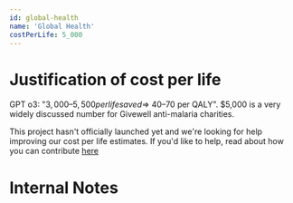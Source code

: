 ```yaml
---
id: global-health
name: 'Global Health'
costPerLife: 5_000
---
```


# Justification of cost per life

GPT o3: "$3,000 – 5,500 per life saved ⇒ ~$40–70 per QALY". $5,000 is a very widely discussed number for Givewell anti-malaria charities.

This project hasn't officially launched yet and we're looking for help improving our cost per life estimates.
If you'd like to help, read about how you can contribute [here](https://github.com/impactlist/impactlist/blob/master/CONTRIBUTING.md)

# Internal Notes
